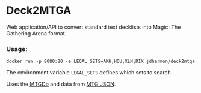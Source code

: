 # Deck2MTGA

Web application/API to convert standard text decklists into Magic: The Gathering Arena format.

### Usage:

```
docker run -p 8080:80 -e LEGAL_SETS=AKH;HOU;XLN;RIX jdharmon/deck2mtga
```

The environment variable ```LEGAL_SETS``` defines which sets to search.

Uses the [MTGDb](https://github.com/jdharmon/MTGDb) and data from [MTG JSON](https://mtgjson.com/).
